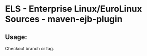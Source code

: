 # ELS - Enterprise Linux/EuroLinux Sources - maven-ejb-plugin
 
## Usage:
  Checkout branch or tag.

